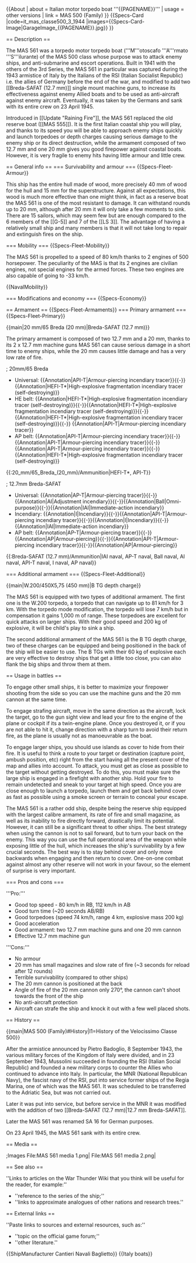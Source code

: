 {{About
| about = Italian motor torpedo boat '''{{PAGENAME}}'''
| usage = other versions
| link = MAS 500 (Family)
}}
{{Specs-Card
|code=it_mas_classe500_3_1944
|images={{Specs-Card-Image|GarageImage_{{PAGENAME}}.jpg}}
}}

== Description ==
<!-- ''In the first part of the description, cover the history of the ship's creation and military application. In the second part, tell the reader about using this ship in the game. Add a screenshot: if a beginner player has a hard time remembering vehicles by name, a picture will help them identify the ship in question.'' -->
The MAS 561 was a torpedo motor torpedo boat ('''M'''otoscafo '''A'''rmato '''S'''ilurante) of the MAS 500 class whose purpose was to attack enemy ships, and anti-submarine and escort operations. Built in 1941 with the others of the 3rd Series, the MAS 561 in particular was captured during the 1943 armistice of Italy by the Italians of the RSI (Italian Socialist Republic) i.e. the allies of Germany before the end of the war, and modified to add two [[Breda-SAFAT (12.7 mm)]] single mount machine guns, to increase its effectiveness against enemy Allied boats and to be used as anti-aircraft against enemy aircraft. Eventually, it was taken by the Germans and sank with its entire crew on 23 April 1945.

Introduced in [[Update "Raining Fire"]], the MAS 561 replaced the old reserve boat ([[MAS 555]]). It is the first Italian coastal ship you will play, and thanks to its speed you will be able to approach enemy ships quickly and launch torpedoes or depth charges causing serious damage to the enemy ship or its direct destruction, while the armament composed of two 12.7 mm and one 20 mm gives you good firepower against coastal boats. However, it is very fragile to enemy hits having little armour and little crew.

== General info ==
=== Survivability and armour ===
{{Specs-Fleet-Armour}}
<!-- ''Talk about the vehicle's armour. Note the most well-defended and most vulnerable zones, e.g. the ammo magazine. Evaluate the composition of components and assemblies responsible for movement and manoeuvrability. Evaluate the survivability of the primary and secondary armaments separately. Don't forget to mention the size of the crew, which plays an important role in fleet mechanics. Save tips on preserving survivability for the "Usage in battles" section. If necessary, use a graphical template to show the most well-protected or most vulnerable points in the armour.'' -->
This ship has the entire hull made of wood, more precisely 40 mm of wood for the hull and 15 mm for the superstructure. Against all expectations, this wood is much more effective than one might think, in fact as a reserve boat the MAS 561 is one of the most resistant to damage. It can withstand rounds up to 20 mm, although after 20 mm it will only take a few moments to sink. There are 15 sailors, which may seem few but are enough compared to the 6 members of the [[G-5]] and 7 of the [[LS 3]]. The advantage of having a relatively small ship and many members is that it will not take long to repair and extinguish fires on the ship.

=== Mobility ===
{{Specs-Fleet-Mobility}}
<!-- ''Write about the ship's mobility. Evaluate its power and manoeuvrability, rudder rerouting speed, stopping speed at full tilt, with its maximum forward and reverse speed.'' -->
The MAS 561 is propelled to a speed of 80 km/h thanks to 2 engines of 500 horsepower. The peculiarity of the MAS is that its 2 engines are civilian engines, not special engines for the armed forces. These two engines are also capable of going to -33 km/h.

{{NavalMobility}}

=== Modifications and economy ===
{{Specs-Economy}}

== Armament ==
{{Specs-Fleet-Armaments}}
=== Primary armament ===
{{Specs-Fleet-Primary}}
<!-- ''Provide information about the characteristics of the primary armament. Evaluate their efficacy in battle based on their reload speed, ballistics and the capacity of their shells. Add a link to the main article about the weapon: <code><nowiki>{{main|Weapon name (calibre)}}</nowiki></code>. Broadly describe the ammunition available for the primary armament, and provide recommendations on how to use it and which ammunition to choose.'' -->
{{main|20 mm/65 Breda (20 mm)|Breda-SAFAT (12.7 mm)}}

The primary armament is composed of two 12.7 mm and a 20 mm, thanks to its 2 x 12.7 mm machine guns MAS 561 can cause serious damage in a short time to enemy ships, while the 20 mm causes little damage and has a very low rate of fire.

; 20mm/65 Breda

* Universal: {{Annotation|API-T|Armour-piercing incendiary tracer}}{{-}}{{Annotation|HEFI-T*|High-explosive fragmentation incendiary tracer (self-destroying)}}
* HE belt: {{Annotation|HEFI-T*|High-explosive fragmentation incendiary tracer (self-destroying)}}{{-}}{{Annotation|HEFI-T*|High-explosive fragmentation incendiary tracer (self-destroying)}}{{-}}{{Annotation|HEFI-T*|High-explosive fragmentation incendiary tracer (self-destroying)}}{{-}}  {{Annotation|API-T|Armour-piercing incendiary tracer}}
* AP belt: {{Annotation|API-T|Armour-piercing incendiary tracer}}{{-}}{{Annotation|API-T|Armour-piercing incendiary tracer}}{{-}}{{Annotation|API-T|Armour-piercing incendiary tracer}}{{-}}{{Annotation|HEFI-T*|High-explosive fragmentation incendiary tracer (self-destroying)}}

{{:20_mm/65_Breda_(20_mm)/Ammunition|HEFI-T*, API-T}}

; 12.7mm Breda-SAFAT

* Universal: {{Annotation|AP-T|Armour-piercing tracer}}{{-}}{{Annotation|AI|Adjustment incendiary}}{{-}}{{Annotation|Ball|Omni-purpose}}{{-}}{{Annotation|IAI|Immediate-action incendiary}}
* Incendiary: {{Annotation|I|Incendiary}}{{-}}{{Annotation|API-T|Armour-piercing incendiary tracer}}{{-}}{{Annotation|I|Incendiary}}{{-}}{{Annotation|IAI|Immediate-action incendiary}}
* AP belt: {{Annotation|AP-T|Armour-piercing tracer}}{{-}}{{Annotation|AP|Armour-piercing}}{{-}}{{Annotation|API-T|Armour-piercing incendiary tracer}}{{-}}{{Annotation|AP|Armour-piercing}}

{{:Breda-SAFAT (12.7 mm)/Ammunition|IAI naval, AP-T naval, Ball naval, AI naval, API-T naval, I naval, AP naval}}

=== Additional armament ===
{{Specs-Fleet-Additional}}
<!-- ''Describe the available additional armaments of the ship: depth charges, mines, torpedoes. Talk about their positions, available ammunition and launch features such as dead zones of torpedoes. If there is no additional armament, remove this section.'' -->
{{main|W.200/450X5,75 (450 mm)|B TG depth charge}}

The MAS 561 is equipped with two types of additional armament. The first one is the W.200 torpedo, a torpedo that can navigate up to 81 km/h for 3 km. With the torpedo mode modification, the torpedo will lose 7 km/h but in compensation it gains 1,000 m of range. These torpedoes are excellent for quick attacks on larger ships. With their good speed and 200 kg of explosive, it will be child's play to sink a ship.

The second additional armament of the MAS 561 is the B TG depth charge, two of these charges can be equipped and being positioned in the back of the ship will be easier to use. The B TGs with their 60 kg of explosive each are very effective to destroy ships that get a little too close, you can also flank the big ships and throw them at them.

== Usage in battles ==
<!-- ''Describe the technique of using this ship, the characteristics of her use in a team and tips on strategy. Abstain from writing an entire guide – don't try to provide a single point of view, but give the reader food for thought. Talk about the most dangerous opponents for this vehicle and provide recommendations on fighting them. If necessary, note the specifics of playing with this vehicle in various modes (AB, RB, SB).'' -->
To engage other small ships, it is better to maximize your firepower shooting from the side so you can use the machine guns and the 20 mm cannon at the same time.

To engage strafing aircraft, move in the same direction as the aircraft, lock the target, go to the gun sight view and lead your fire to the engine of the plane or cockpit if its a twin-engine plane. Once you destroyed it, or if you are not able to hit it, change direction with a sharp turn to avoid their return fire, as the plane is usually not as manoeuvrable as the boat.

To engage larger ships, you should use islands as cover to hide from their fire. It is useful to think a route to your target or destination (capture point, ambush position, etc) right from the start having all the present cover of the map and allies into account. To attack, you must get as close as possible to the target without getting destroyed. To do this, you must make sure the large ship is engaged in a firefight with another ship. Hold your fire to remain undetected and sneak to your target at high speed. Once you are close enough to launch a torpedo, launch them and get back behind cover as fast as possible using a smoke screen or terrain to conceal your escape.

The MAS 561 is a rather odd ship, despite being the reserve ship equipped with the largest calibre armament, its rate of fire and small magazine, as well as its inability to fire directly forward, drastically limit its potential. However, it can still be a significant threat to other ships. The best strategy when using the cannon is not to sail forward, but to turn your back on the enemy. This way you can use the full operational area of the weapon while exposing little of the hull, which increases the ship's survivability by a few crucial seconds. The best way is to stay behind cover and only move backwards when engaging and then return to cover. One-on-one combat against almost any other reserve will not work in your favour, so the element of surprise is very important.

=== Pros and cons ===
<!-- ''Summarise and briefly evaluate the vehicle in terms of its characteristics and combat effectiveness. Mark its pros and cons in the bulleted list. Try not to use more than 6 points for each of the characteristics. Avoid using categorical definitions such as "bad", "good" and the like - use substitutions with softer forms such as "inadequate" and "effective".'' -->

'''Pro:'''

* Good top speed - 80 km/h in RB, 112 km/h in AB
* Good turn time (~20 seconds AB/RB)
* Good torpedoes (speed 74 km/h, range 4 km, explosive mass 200 kg)
* Good acceleration
* Good armament: two 12.7 mm machine guns and one 20 mm cannon
* Effective 12.7 mm machine gun

'''Cons:'''

* No armour
* 20 mm has small magazines and slow rate of fire (~3 seconds for reload after 12 rounds)
* Terrible survivability (compared to other ships)
* The 20 mm cannon is positioned at the back
* Angle of fire of the 20 mm cannon only 270°, the cannon can't shoot towards the front of the ship
* No anti-aircraft protection
* Aircraft can strafe the ship and knock it out with a few well placed shots.

== History ==
<!-- ''Describe the history of the creation and combat usage of the ship in more detail than in the introduction. If the historical reference turns out to be too long, take it to a separate article, taking a link to the article about the ship and adding a block "/History" (example: <nowiki>https://wiki.warthunder.com/(Ship-name)/History</nowiki>) and add a link to it here using the <code>main</code> template. Be sure to reference text and sources by using <code><nowiki><ref></ref></nowiki></code>, as well as adding them at the end of the article with <code><nowiki><references /></nowiki></code>. This section may also include the ship's dev blog entry (if applicable) and the in-game encyclopedia description (under <code><nowiki>=== In-game description ===</nowiki></code>, also if applicable).'' -->
{{main|MAS 500 (Family)#History|l1=History of the Velocissimo Classe 500}}

After the armistice announced by Pietro Badoglio, 8 September 1943, the various military forces of the Kingdom of Italy were divided, and in 23 September 1943, Mussolini succeeded in founding the RSI (Italian Social Republic) and founded a new military corps to counter the Allies who continued to advance into Italy. In particular, the MNR (National Republican Navy), the fascist navy of the RSI, put into service former ships of the Regia Marina, one of which was the MAS 561. It was scheduled to be transferred to the Adriatic Sea, but was not carried out.

Later it was put into service, but before service in the MNR it was modified with the addition of two [[Breda-SAFAT (12.7 mm)|12.7 mm Breda-SAFAT]].

Later the MAS 561 was renamed SA 16 for German purposes.

On 23 April 1945, the MAS 561 sank with its entire crew.

== Media ==
<!-- ''Excellent additions to the article would be video guides, screenshots from the game, and photos.'' -->

;Images
<gallery mode="packed-hover" heights="200">
File:MAS 561 media 1.png|
File:MAS 561 media 2.png|
</gallery>

== See also ==
<!-- ''Links to articles on the War Thunder Wiki that you think will be useful for the reader, for example:''
* ''reference to the series of the ship;''
* ''links to approximate analogues of other nations and research trees.'' -->
''Links to articles on the War Thunder Wiki that you think will be useful for the reader, for example:''

* ''reference to the series of the ship;''
* ''links to approximate analogues of other nations and research trees.''

== External links ==
<!-- ''Paste links to sources and external resources, such as:''
* ''topic on the official game forum;''
* ''other literature.'' -->
''Paste links to sources and external resources, such as:''

* ''topic on the official game forum;''
* ''other literature.''

{{ShipManufacturer Cantieri Navali Baglietto}}
{{Italy boats}}
